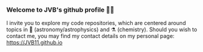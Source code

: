 ### Welcome to JVB's github profile 👋🏻

I invite you to explore my code repositories, which are centered around topics in 🔭 (astronomy/astrophysics) and ⚗️ (chemistry).
Should you wish to contact me, you may find my contact details on my personal page: https://JVB11.github.io

<!--
**JVB11/JVB11** is a ✨ _special_ ✨ repository because its `README.md` (this file) appears on your GitHub profile.

Here are some ideas to get you started:

- 🔭 I’m currently working on ...
- 🌱 I’m currently learning ...
- 👯 I’m looking to collaborate on ...
- 🤔 I’m looking for help with ...
- 💬 Ask me about ...
- 📫 How to reach me: ...
- 😄 Pronouns: ...
- ⚡ Fun fact: ...
-->
